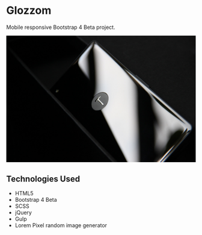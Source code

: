 # Glozzom

Mobile responsive Bootstrap 4 Beta project.

![Glozzom](https://github.com/toddcf/glozzom/blob/master/src/img/image3.jpg "Glozzom")

## Technologies Used

- HTML5
- Bootstrap 4 Beta
- SCSS
- jQuery
- Gulp
- Lorem Pixel random image generator